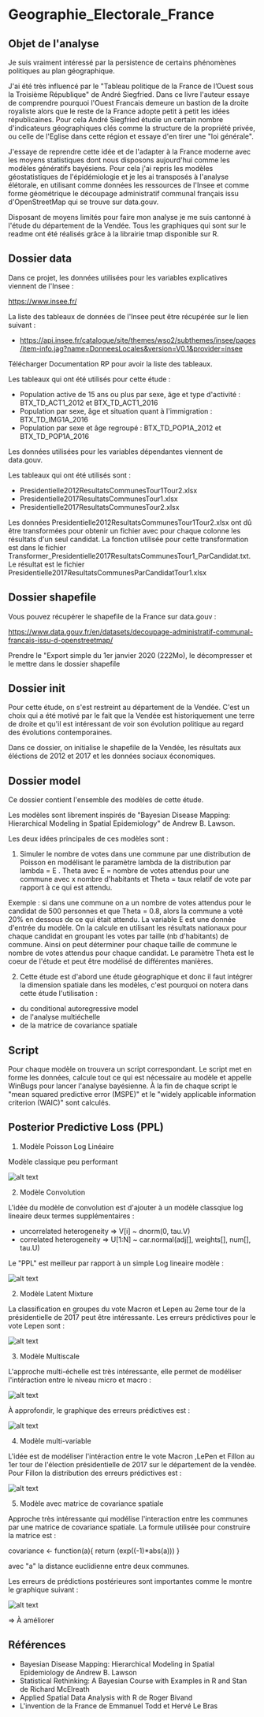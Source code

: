 # Geographie_Electorale_France

## Objet de l'analyse

Je suis vraiment intéressé par la persistence de certains phénomènes politiques au plan géographique.

J'ai été très influencé par le "Tableau politique de la France de l’Ouest sous la Troisième République"
de André Siegfried.
Dans ce livre l'auteur essaye de comprendre pourquoi l'Ouest Francais demeure un bastion de la droite royaliste
alors que le reste de la France adopte petit à petit les idées républicaines.
Pour cela André Siegfried étudie un certain nombre d'indicateurs géographiques clés comme la structure de la propriété privée,
ou celle de l'Eglise dans cette région et essaye d'en tirer une "loi générale".

J'essaye de reprendre cette idée et de l'adapter à la France moderne avec les moyens statistiques dont nous disposons aujourd'hui comme les
modèles génératifs bayésiens.
Pour cela j'ai repris les modèles géostatistiques de l'épidémiologie et je les ai transposés à l'analyse élétorale,
en utilisant comme données les ressources de l'Insee et comme forme géométrique le découpage administratif communal français issu d'OpenStreetMap
qui se trouve sur data.gouv.

Disposant de moyens limités pour faire mon analyse je me suis cantonné à l'étude du département de la Vendée. 
Tous les graphiques qui sont sur le readme ont été réalisés grâce à la librairie tmap disponible sur R.

## Dossier data

Dans ce projet, les données utilisées pour les variables explicatives viennent de l'Insee : 

https://www.insee.fr/

La liste des tableaux de données de l'Insee peut être récupérée sur le lien suivant : 

- https://api.insee.fr/catalogue/site/themes/wso2/subthemes/insee/pages/item-info.jag?name=DonneesLocales&version=V0.1&provider=insee

Télécharger Documentation RP pour avoir la liste des tableaux.

Les tableaux qui ont été utilisés pour cette étude :
- Population active de 15 ans ou plus par sexe, âge et type d'activité  : BTX_TD_ACT1_2012 et BTX_TD_ACT1_2016
- Population par sexe, âge et situation quant à l'immigration : BTX_TD_IMG1A_2016 
- Population par sexe et âge regroupé : BTX_TD_POP1A_2012 et BTX_TD_POP1A_2016

Les données utilisées pour les variables dépendantes viennent de data.gouv.

Les tableaux qui ont été utilisés sont :
- Presidentielle2012ResultatsCommunesTour1Tour2.xlsx
- Presidentielle2017ResultatsCommunesTour1.xlsx
- Presidentielle2017ResultatsCommunesTour2.xlsx

Les données Presidentielle2012ResultatsCommunesTour1Tour2.xlsx ont dû être transformées pour 
obtenir un fichier avec pour chaque colonne les résultats d'un seul candidat.
La fonction utilisée pour cette transformation est dans le fichier Transformer_Presidentielle2017ResultatsCommunesTour1_ParCandidat.txt.
Le résultat est le fichier Presidentielle2017ResultatsCommunesParCandidatTour1.xlsx

## Dossier shapefile 

Vous pouvez récupérer le shapefile de la France sur data.gouv :

https://www.data.gouv.fr/en/datasets/decoupage-administratif-communal-francais-issu-d-openstreetmap/

Prendre le "Export simple du 1er janvier 2020 (222Mo), le décompresser et le mettre dans le dossier shapefile 

## Dossier init

Pour cette étude, on s'est restreint au département de la Vendée. C'est un choix qui a été motivé par le fait
que la Vendée est historiquement une terre de droite et qu'il est intéressant de voir son évolution politique
au regard des évolutions contemporaines.

Dans ce dossier, on initialise le shapefile de la Vendée, les résultats aux éléctions de 2012 et 2017 et les
données sociaux économiques.

## Dossier model

Ce dossier contient l'ensemble des modèles de cette étude.

Les modèles sont librement inspirés de "Bayesian Disease Mapping: Hierarchical Modeling in Spatial Epidemiology" de Andrew B. Lawson.

Les deux idées principales de ces modèles sont :
1) Simuler le nombre de votes dans une commune par une distribution de Poisson en modélisant le paramètre lambda de la distribution par 
              lambda = E . Theta
   avec E = nombre de votes attendus pour une commune avec x nombre d'habitants 
   et Theta = taux relatif de vote par rapport à ce qui est attendu.

Exemple : si dans une commune on a un nombre de votes attendus pour le candidat de 500 personnes et que Theta = 0.8, alors la commune a voté 20% en
dessous de ce qui était attendu.
La variable E est une donnée d'entrée du modèle. On la calcule en utilisant les résultats nationaux pour chaque candidat en groupant les votes par taille (nb d'habitants)
de commune. Ainsi on peut déterminer pour chaque taille de commune le nombre de votes attendus pour chaque candidat.
Le paramètre Theta est le coeur de l'étude et peut être modélisé de différentes manières. 

2) Cette étude est d'abord une étude géographique et donc il faut intégrer la dimension spatiale dans les modèles, c'est pourquoi on notera dans cette étude l'utilisation :
- du conditional autoregressive model 
- de l'analyse multiéchelle
- de la matrice de covariance spatiale

## Script

Pour chaque modèle on trouvera un script correspondant. Le script met en forme les données, calcule tout ce qui est nécessaire au modèle et appelle WinBugs pour
lancer l'analyse bayésienne.
À la fin de chaque script le "mean squared predictive error (MSPE)" et le "widely applicable information criterion (WAIC)" sont calculés. 

## Posterior Predictive Loss (PPL)

1) Modèle Poisson Log Linéaire

Modèle classique peu performant

![alt text](ppl/PoissonLogLinearPPL.jpg)

2) Modèle Convolution

L'idée du modèle de convolution est d'ajouter à un modèle classqiue log lineaire deux termes supplémentaires :
- uncorrelated heterogeneity  => V[i] ~ dnorm(0, tau.V) 
- correlated heterogeneity => U[1:N] ~ car.normal(adj[], weights[], num[], tau.U)  

Le "PPL" est meilleur par rapport à un simple Log lineaire modèle :

![alt text](ppl/ConvolutionPPL.jpg)

2) Modèle Latent Mixture 

La classification en groupes du vote Macron et Lepen au 2eme tour de la présidentielle de 2017 peut être intéressante.
Les erreurs prédictives pour le vote Lepen sont :

![alt text](ppl/LatentMixturePPL.jpg)

3) Modèle Multiscale

L'approche multi-échelle est très intéressante, elle permet de modéliser l'intéraction entre le niveau micro et macro :

![alt text](ppl/MultiscaleSpatialPolygons.jpg)

À approfondir, le graphique des erreurs prédictives est :

![alt text](ppl/MultiscalePPL.jpg)

4) Modèle multi-variable 

L'idée est de modéliser l'intéraction entre le vote Macron ,LePen et Fillon au 1er tour de l'élection présidentielle de 2017 sur le département de la vendée.
Pour Fillon la distribution des erreurs prédictives est :

![alt text](ppl/MultivariateCARPPL.jpg)

5) Modèle avec matrice de covariance spatiale

Approche très intéressante qui modélise l'interaction entre les communes par une matrice de covariance spatiale. La formule utilisée pour construire la matrice est :

covariance <- function(a){
 return (exp((-1)*abs(a)))
}

avec "a" la distance euclidienne entre deux communes.

Les erreurs de prédictions postérieures sont importantes comme le montre le graphique suivant :

![alt text](ppl/SpatioTemporelMatriceCovarianceDistancePPL.jpg)

=> À améliorer

## Références

- Bayesian Disease Mapping: Hierarchical Modeling in Spatial Epidemiology de Andrew B. Lawson
- Statistical Rethinking: A Bayesian Course with Examples in R and Stan de Richard McElreath
- Applied Spatial Data Analysis with R de Roger Bivand
- L'invention de la France de Emmanuel Todd et Hervé Le Bras 

